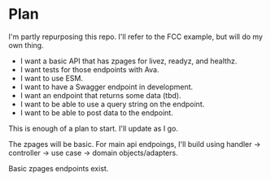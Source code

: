 # Plan

I'm partly repurposing this repo. I'll refer to the FCC example, but will do my own thing.

- I want a basic API that has zpages for livez, readyz, and healthz.
- I want tests for those endpoints with Ava.
- I want to use ESM.
- I want to have a Swagger endpoint in development.
- I want an endpoint that returns some data (tbd).
- I want to be able to use a query string on the endpoint.
- I want to be able to post data to the endpoint.

This is enough of a plan to start. I'll update as I go.

The zpages will be basic. For main api endpoings, I'll build using handler -> controller -> use case -> domain objects/adapters.

Basic zpages endpoints exist.
